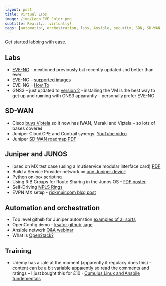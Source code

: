 ```yaml
---
layout: post
title: Virtual Labs
image: /img/Logo_EVE_Color.png
subtitle: Reality...virtually!
tags: [automation, orchestration, labs, Ansible, security, SDN, SD-WAN, Juniper, JUNOS, EVE-NG, BGP, GNS3, openstack, Cisco, Viptela, MPLS, Python]
---
```


Get started labbing with ease. 

## Labs

* [EVE-NG](http://www.eve-ng.net) - mentioned previously but recently updated and better than ever
* EVE-NG – [supported images](http://www.eve-ng.net/index.php/documentation/supported-images)
* EVE-NG – [How To](http://www.eve-ng.net/index.php/documentation/howto-s-2)
* GNS3 – just updated to [version 2](https://www.gns3.com/discussions/gns3-2-0-released) - installing the VM is the best way to get up and running with GNS3 apparantly – personally prefer EVE-NG

 
## SD-WAN

* Cisco [buys Viptela](https://techcrunch.com/2017/05/01/cisco-scoops-up-yet-another-cloud-company-acquiring-sd-wan-startup-viptela-for-610-m/) so it now has IWAN, Meraki and Viptela – so lots of bases covered
* Juniper Cloud CPE and Contrail synergy. [YouTube video](https://youtu.be/5VcwPla_9uQ)
* Juniper [SD-WAN roadmap PDF](https://files.acrobat.com/a/preview/ebff5afe-5b9b-48b9-8b67-88ef74efce05)

 
## Juniper and JUNOS

* ipsec on MX test case (using a multiservice modular interface card) [PDF](https://www.juniper.net/documentation/en_US/release-independent/solutions/information-products/pathway-pages/ipsec-ms-mic.pdf)
* Build a Service Provider network on [one Juniper device](http://forums.juniper.net/t5/Routing/How-To-Build-a-service-provider-network-with-a-single-Juniper/ta-p/305637)
* Python [on-box scripting](http://forums.juniper.net/t5/Automation/FAQ-Learning-About-JET-Part-1-Python-on-Junos-OS/ta-p/297659)
* Using RIB Groups for Route Sharing in the Junos OS - [PDF poster](http://www.juniper.net/assets/us/en/local/pdf/books/day-one-poster-rib-groups.pdf)
* Self-Driving [MPLS Rings](http://forums.juniper.net/t5/TheRoutingChurn/Self-Driving-MPLS-Rings/ba-p/305309)
* EVPN MX setup - [rickmuir.com blog post](http://rickmur.com/evpn-configuration/)


## Automation and orchestration

* Top level github for Juniper automation [examples of all sorts](https://github.com/Juniper/junosautomation?files=1)
* OpenConfig demo - [ksator github page](https://github.com/ksator/openconfig-demo-with-juniper-devices/blob/master/README.md)
* Ansible network [Q&A webinar](https://www.ansible.com/webinars-training/ask-an-expert-networking-mar-2017)
* What is [OpenStack?](https://blog.rackspace.com/what-is-openstack-the-basics-part-1)

 
## Training

* Udemy has a sale at the moment (apparently it regularly does this) – content can be a bit variable apparently so read the comments and ratings – I just bought this for £10 - [Cumulus Linux and Ansbile fundementals](https://www.udemy.com/cumulus-linux-fundamentals-plus-ansible-automation/learn/v4/content)
